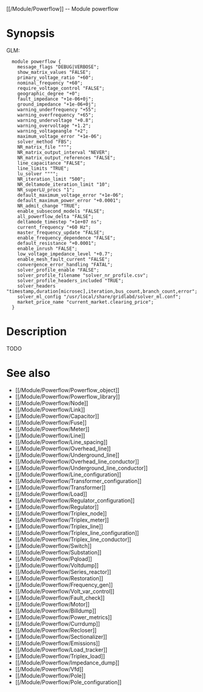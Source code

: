[[/Module/Powerflow]] -- Module powerflow

# Synopsis
GLM:
~~~
  module powerflow {
    message_flags "DEBUG|VERBOSE";
    show_matrix_values "FALSE";
    primary_voltage_ratio "+60";
    nominal_frequency "+60";
    require_voltage_control "FALSE";
    geographic_degree "+0";
    fault_impedance "+1e-06+0j";
    ground_impedance "+1e-06+0j";
    warning_underfrequency "+55";
    warning_overfrequency "+65";
    warning_undervoltage "+0.8";
    warning_overvoltage "+1.2";
    warning_voltageangle "+2";
    maximum_voltage_error "+1e-06";
    solver_method "FBS";
    NR_matrix_file """";
    NR_matrix_output_interval "NEVER";
    NR_matrix_output_references "FALSE";
    line_capacitance "FALSE";
    line_limits "TRUE";
    lu_solver """";
    NR_iteration_limit "500";
    NR_deltamode_iteration_limit "10";
    NR_superLU_procs "1";
    default_maximum_voltage_error "+1e-06";
    default_maximum_power_error "+0.0001";
    NR_admit_change "TRUE";
    enable_subsecond_models "FALSE";
    all_powerflow_delta "FALSE";
    deltamode_timestep "+1e+07 ns";
    current_frequency "+60 Hz";
    master_frequency_update "FALSE";
    enable_frequency_dependence "FALSE";
    default_resistance "+0.0001";
    enable_inrush "FALSE";
    low_voltage_impedance_level "+0.7";
    enable_mesh_fault_current "FALSE";
    convergence_error_handling "FATAL";
    solver_profile_enable "FALSE";
    solver_profile_filename "solver_nr_profile.csv";
    solver_profile_headers_included "TRUE";
    solver_headers "timestamp,duration[microsec],iteration,bus_count,branch_count,error";
    solver_ml_config "/usr/local/share/gridlabd/solver_ml.conf";
    market_price_name "current_market.clearing_price";
  }
~~~

# Description

TODO

# See also
* [[/Module/Powerflow/Powerflow_object]]
* [[/Module/Powerflow/Powerflow_library]]
* [[/Module/Powerflow/Node]]
* [[/Module/Powerflow/Link]]
* [[/Module/Powerflow/Capacitor]]
* [[/Module/Powerflow/Fuse]]
* [[/Module/Powerflow/Meter]]
* [[/Module/Powerflow/Line]]
* [[/Module/Powerflow/Line_spacing]]
* [[/Module/Powerflow/Overhead_line]]
* [[/Module/Powerflow/Underground_line]]
* [[/Module/Powerflow/Overhead_line_conductor]]
* [[/Module/Powerflow/Underground_line_conductor]]
* [[/Module/Powerflow/Line_configuration]]
* [[/Module/Powerflow/Transformer_configuration]]
* [[/Module/Powerflow/Transformer]]
* [[/Module/Powerflow/Load]]
* [[/Module/Powerflow/Regulator_configuration]]
* [[/Module/Powerflow/Regulator]]
* [[/Module/Powerflow/Triplex_node]]
* [[/Module/Powerflow/Triplex_meter]]
* [[/Module/Powerflow/Triplex_line]]
* [[/Module/Powerflow/Triplex_line_configuration]]
* [[/Module/Powerflow/Triplex_line_conductor]]
* [[/Module/Powerflow/Switch]]
* [[/Module/Powerflow/Substation]]
* [[/Module/Powerflow/Pqload]]
* [[/Module/Powerflow/Voltdump]]
* [[/Module/Powerflow/Series_reactor]]
* [[/Module/Powerflow/Restoration]]
* [[/Module/Powerflow/Frequency_gen]]
* [[/Module/Powerflow/Volt_var_control]]
* [[/Module/Powerflow/Fault_check]]
* [[/Module/Powerflow/Motor]]
* [[/Module/Powerflow/Billdump]]
* [[/Module/Powerflow/Power_metrics]]
* [[/Module/Powerflow/Currdump]]
* [[/Module/Powerflow/Recloser]]
* [[/Module/Powerflow/Sectionalizer]]
* [[/Module/Powerflow/Emissions]]
* [[/Module/Powerflow/Load_tracker]]
* [[/Module/Powerflow/Triplex_load]]
* [[/Module/Powerflow/Impedance_dump]]
* [[/Module/Powerflow/Vfd]]
* [[/Module/Powerflow/Pole]]
* [[/Module/Powerflow/Pole_configuration]]

